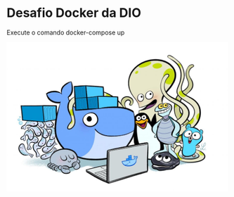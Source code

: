 # Desafio Docker da DIO
Execute o comando docker-compose up

![alt text](./website/img/image-docker.jpeg)
